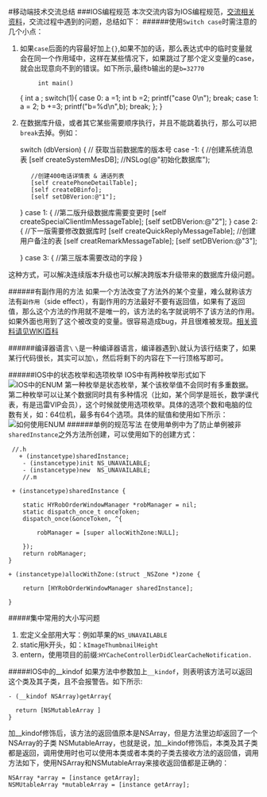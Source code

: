 #移动端技术交流总结
###IOS编程规范
本次交流内容为IOS编程规范，[交流相关资料](http://7xsbfz.com1.z0.glb.clouddn.com/iOSStandardCodding.pdf)，交流过程中遇到的问题，总结如下：
######使用`Switch case`时需注意的几个小点：

  1. 如果`case`后面的内容最好加上`{}`,如果不加的话，那么表达式中的临时变量就会在同一个作用域中，这样在某些情况下，如果跳过了那个定义变量的case，就会出现意向不到的错误。如下所示,最终b输出的是`b=32770`

		      int main()
		{
		 int a ;
		 switch(1){
		 case 0:
		    a =1;
		    int b =2;
		   printf("case 0\n");
		  break;
		 case 1:
		   a = 2;
		   b +=3;
		   printf("b=%d\n",b);
		  break;
		   };
	    }   
  
  2. 在数据库升级，或者其它某些需要顺序执行，并且不能跳着执行，那么可以把`break`去掉。例如：

        switch (dbVersion) { // 获取当前数据库的版本号
        case -1:
        {
            //创建系统消息表
            [self createSystemMesDB];
            //NSLog(@"初始化数据库");
            
            //创建400电话详情表 & 通话列表
            [self createPhoneDetailTable];
            [self createDBinfo];
            [self setDBVerion:@"1"];
         
        }
        case 1:
        {
           //第二版升级数据库需要变更时
            [self createSpecialClientImMessageTable];
            [self setDBVerion:@"2"];
        }
        case 2:
        {
            //下一版需要修改数据库时
            [self createQuickReplyMessageTable];
            //创建用户备注的表
            [self creatRemarkMessageTable];
            [self setDBVerion:@"3"];
            
            
        }
        case 3:
        {
            //第三版本需要改动的字段
        }

 这种方式，可以解决连续版本升级也可以解决跨版本升级带来的数据库升级问题。

######有副作用的方法
如果一个方法改变了方法外的某个变量，难么就称该方法有`副作用`（side effect），有副作用的方法最好不要有返回值，如果有了返回值，那么这个方法的作用就不是唯一的，该方法的名字就说明不了该方法的作用。如果外面也用到了这个被改变的变量。很容易造成bug，并且很难被发现。[相关资料请见WIKI百科](https://en.wikipedia.org/wiki/Side_effect_(computer_science)
)

######编译器语言`\`
`\`是一种编译器语言，编译器遇到`\`就认为该行结束了，如果某行代码很长，其实可以加`\`，然后将剩下的内容在下一行顶格写即可。

######IOS中的状态枚举和选项枚举
IOS中有两种枚举形式如下
![IOS中的ENUM](http://7xsbfz.com1.z0.glb.clouddn.com/IOSEnum.png)
第一种枚举是状态枚举，某个该枚举值不会同时有多重数据。第二种枚举可以让某个数据同时具有多种情况（比如，某个同学是班长，数学课代表，有是迅雷VIP会员），这个时候就使用选项枚举。具体的选项个数和电脑的位数有关，如：64位机，最多有64个选项。具体的赋值和使用如下所示：
![如何使用ENUM](http://7xsbfz.com1.z0.glb.clouddn.com/USEEnum.png)
######单例的规范写法
在使用单例中为了防止单例被非`sharedInstance`之外方法所创建，可以使用如下的创建方式：

     //.h
	   + (instancetype)sharedInstance;
		- (instancetype)init NS_UNAVAILABLE;
		- (instancetype)new  NS_UNAVAILABLE;
		//.m
		
	 + (instancetype)sharedInstance {

	    static HYRobOrderWindowManager *robManager = nil;
	    static dispatch_once_t onceToken;
	    dispatch_once(&onceToken, ^{
	        
	        robManager = [super allocWithZone:NULL];
	               
	    });
	    return robManager;
    }

	+ (instancetype)allocWithZone:(struct _NSZone *)zone {
	
	    return [HYRobOrderWindowManager sharedInstance];
	    
	}

#####集中常用的大小写问题
1. 宏定义全部用大写：例如苹果的`NS_UNAVAILABLE`
2. static用k开头，如：`kImageThumbnailHeight`
3. entern，使用项目的前缀:`HYCacheControllerDidClearCacheNotification.`

#####IOS中的__kindof
如果方法中参数加上`__kindof`，则表明该方法可以返回这个类及其子类，且不会报警告。如下所示:


    - (__kindof NSArray)getArray{

      return [NSMutableArray ]
    }

加__kindof修饰后，该方法的返回值原本是NSArray，但是方法里边却返回了一个NSArray的子类
NSMutableArray，也就是说，加__kindof修饰后，本类及其子类都是返回，调用使用时也可以使用本类或者本类的子类去接收方法的返回值，调用方法如下，使用NSArray和NSMutableArray来接收返回值都是正确的：

	NSArray *array = [instance getArray];
	NSMUtableArray *mutableArray = [instance getArray];



